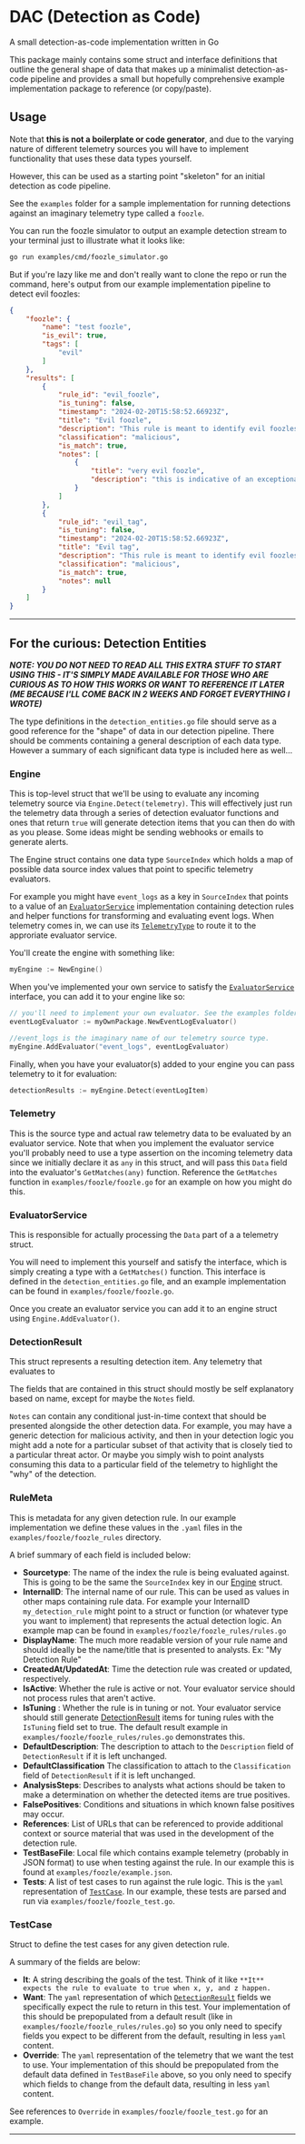 # DAC (Detection as Code)
A small detection-as-code implementation written in Go

This package mainly contains some struct and interface definitions that outline the general shape of data that makes up a minimalist detection-as-code pipeline and provides a small but hopefully comprehensive example implementation package to reference (or copy/paste).

## Usage

Note that **this is not a boilerplate or code generator**, and due to the varying nature of different telemetry sources you will have to implement functionality that uses these data types yourself. 

However, this can be used as a starting point "skeleton" for an initial detection as code pipeline. 

See the `examples` folder for a sample implementation for running detections against an imaginary telemetry type called a `foozle`.

You can run the foozle simulator to output an example detection stream to your terminal just to illustrate what it looks like:

```bash
go run examples/cmd/foozle_simulator.go
```
But if you're lazy like me and don't really want to clone the repo or run the command, here's output from our example implementation pipeline to detect evil foozles:

```json
{
	"foozle": {
		"name": "test foozle",
		"is_evil": true,
		"tags": [
			"evil"
		]
	},
	"results": [
		{
			"rule_id": "evil_foozle",
			"is_tuning": false,
			"timestamp": "2024-02-20T15:58:52.66923Z",
			"title": "Evil foozle",
			"description": "This rule is meant to identify evil foozles based on the 'is_evil' field in the foozle data structure.",
			"classification": "malicious",
			"is_match": true,
			"notes": [
				{
					"title": "very evil foozle",
					"description": "this is indicative of an exceptionally evil foozle"
				}
			]
		},
		{
			"rule_id": "evil_tag",
			"is_tuning": false,
			"timestamp": "2024-02-20T15:58:52.66923Z",
			"title": "Evil tag",
			"description": "This rule is meant to identify evil foozles based on the tags containing an 'evil' value in the foozle data structure.",
			"classification": "malicious",
			"is_match": true,
			"notes": null
		}
	]
}
```

---
## For the curious: Detection Entities

***NOTE: YOU DO NOT NEED TO READ ALL THIS EXTRA STUFF TO START USING THIS - IT'S SIMPLY MADE AVAILABLE FOR THOSE WHO ARE CURIOUS AS TO HOW THIS WORKS OR WANT TO REFERENCE IT LATER (ME BECAUSE I'LL COME BACK IN 2 WEEKS AND FORGET EVERYTHING I WROTE)***

The type definitions in the `detection_entities.go` file should serve as a good reference for the "shape" of data in our detection pipeline. There should be comments containing a general description of each data type. However a summary of each significant data type is included here as well...

### Engine

This is top-level struct that we'll be using to evaluate any incoming telemetry source via `Engine.Detect(telemetry)`. This will effectively just run the telemetry data through a series of detection evaluator functions and ones that return `true` will generate detection items that you can then do with as you please. Some ideas might be sending webhooks or emails to generate alerts.

The Engine struct contains one data type `SourceIndex` which holds a map of possible data source index values that point to specific telemetry evaluators. 

For example you might have `event_logs` as a key in `SourceIndex` that points to a value of an [`EvaluatorService`](###EvaluatorService) implementation containing detection rules and helper functions for transforming and evaluating event logs. When telemetry comes in, we can use its [`TelemetryType`](###Telemetry) to route it to the approriate evaluator service.


You'll create the engine with something like:

```go
myEngine := NewEngine()
```
When you've implemented your own service to satisfy the [`EvaluatorService`](###EvaluatorService) interface, you can add it to your engine like so:

```go
// you'll need to implement your own evaluator. See the examples folder for one possible approach.
eventLogEvaluator := myOwnPackage.NewEventLogEvaluator()

//event_logs is the imaginary name of our telemetry source type.
myEngine.AddEvaluator("event_logs", eventLogEvaluator)
```

Finally, when you have your evaluator(s) added to your engine you can pass telemetry to it for evaluation: 

```go
detectionResults := myEngine.Detect(eventLogItem)
```

### Telemetry

This is the source type and actual raw telemetry data to be evaluated by an evaluator service. Note that when you implement the evaluator service you'll probably need to use a type assertion on the incoming telemetry data since we initially declare it as `any` in this struct, and will pass this `Data` field into the evaluator's `GetMatches(any)` function. Reference the `GetMatches` function in `examples/foozle/foozle.go` for an example on how you might do this.

### EvaluatorService

This is responsible for actually processing the `Data` part of a a telemetry struct.

You will need to implement this yourself and satisfy the interface, which is simply creating a type with a `GetMatches()` function. This interface is defined in the `detection_entities.go` file, and an example implementation can be found in `examples/foozle/foozle.go`.

Once you create an evaluator service you can add it to an engine struct using `Engine.AddEvaluator()`.

### DetectionResult 

This struct represents a resulting detection item. 
Any telemetry that evaluates to 

The fields that are contained in this struct should mostly be self explanatory based on name, except for maybe the `Notes` field.  

`Notes` can contain any conditional just-in-time context that should be presented alongside the other detection data. For example, you may have a generic detection for malicious activity, and then in your detection logic you might add a note for a particular subset of that activity that is closely tied to a particular threat actor. Or maybe you simply wish to point analysts consuming this data to a particular field of the telemetry to highlight the "why" of the detection.

### RuleMeta 
This is metadata for any given detection rule. In our example implementation we define these values in the `.yaml` files in the `examples/foozle/foozle_rules` directory. 

A brief summary of each field is included below:

- **Sourcetype**: The name of the index the rule is being evaluated against. This is going to be the same the `SourceIndex` key in our [Engine](###Engine) struct.
- **InternalID**: The internal name of our rule. This can be used as values in other maps containing rule data. For example your InternalID `my_detection_rule` might point to a struct or function (or whatever type you want to implement) that represents the actual detection logic. An example map can be found in `examples/foozle/foozle_rules/rules.go`
- **DisplayName**: The much more readable version of your rule name and should ideally be the name/title that is presented to analysts. Ex: "My Detection Rule"
- **CreatedAt/UpdatedAt**: Time the detection rule was created or updated, respectively.
- **IsActive**: Whether the rule is active or not. Your evaluator service should not process rules that aren't active.
- **IsTuning** : Whether the rule is in tuning or not. Your evaluator service should still generate [DetectionResult](###DetectionResult) items for tuning rules with the `IsTuning` field set to true. The default result example in `examples/foozle/foozle_rules/rules.go` demonstrates this.
- **DefaultDescription**: The description to attach to the `Description` field of `DetectionResult` if it is left unchanged.
- **DefaultClassification** The classification to attach to the `Classification` field of `DetectionResult` if it is left unchanged.
- **AnalysisSteps**: Describes to analysts what actions should be taken to make a determination on whether the detected items are true positives.
- **FalsePositives**: Conditions and situations in which known false positives may occur.
- **References**: List of URLs that can be referenced to provide additional context or source material that was used in the development of the detection rule.
- **TestBaseFile**: Local file which contains example telemetry (probably in JSON format) to use when testing against the rule. In our example this is found at `examples/foozle/example.json`.
- **Tests**: A list of test cases to run against the rule logic. This is the `yaml` representation of [`TestCase`](###TestCase). In our example, these tests are parsed and run via `examples/foozle/foozle_test.go`. 

### TestCase
Struct to define the test cases for any given detection rule.

A summary of the fields are below: 
- **It**: A string describing the goals of the test. Think of it like `**It** expects the rule to evaluate to true when x, y, and z happen.`
- **Want**: The `yaml` representation of which [`DetectionResult`](###DetectionResult) fields we specifically expect the rule to return in this test. Your implementation of this should be prepopulated from a default result (like in `examples/foozle/foozle_rules/rules.go`) so you only need to specify fields you expect to be different from the default, resulting in less `yaml` content.
- **Override**: The `yaml` representation of the telemetry that we want the test to use. Your implementation of this should be prepopulated from the default data defined in `TestBaseFile` above, so you only need to specify which fields to change from the default data, resulting in less `yaml` content.

See references to `Override` in `examples/foozle/foozle_test.go` for an example.

---